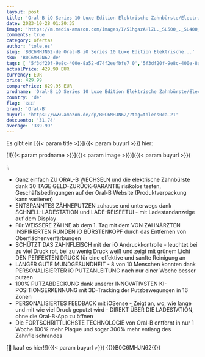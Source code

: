 ```yaml
---
layout: post
title: 'Oral-B iO Series 10 Luxe Edition Elektrische Zahnbürste/Electric Toothbrush  Magnet-Technologie  7 Putzmodi für Zahnpflege  iOSense  Farbdisplay  Lade-Reiseetui  Designed by Braun  cosmic black'
date: 2023-10-28 01:20:35
image: 'https://m.media-amazon.com/images/I/51hgazAHlZL._SL500_._SL400_.jpg'
comments: true
category: ofertas
author: 'tole.es'
slug: 'B0C6MHJN62-de Oral-B iO Series 10 Luxe Edition Elektrische...'
sku: 'B0C6MHJN62-de'
tags: [ '5f3df20f-9e8c-400e-8a52-d74f2eefbfe7_0','5f3df20f-9e8c-400e-8a52-d74f2eefbfe7_7901','Arborist Merchandising Root','Custom Stores','Danke Mama','Drogerie & Körperpflege','Elektrische Zahnbürsten','Elektrische Zahnbürsten & Zubehör','Mund- & Zahnpflege','Rotierende elektrische Zahnbürsten','Self Service','Zahnbürsten & Zubehör','oral-b','🇩🇪', ]
actualPrice: 429.99 EUR
currency: EUR
price: 429.99
comparePrice: 629.95 EUR
prodname: 'Oral-B iO Series 10 Luxe Edition Elektrische Zahnbürste/Electric Toothbrush  Magnet-Technologie  7 Putzmodi für Zahnpflege  iOSense  Farbdisplay  Lade-Reiseetui  Designed by Braun  cosmic black'
country: 'de'
flag: '🇩🇪'
brand: 'Oral-B'
buyurl: 'https://www.amazon.de/dp/B0C6MHJN62/?tag=tolees0ca-21'
descuento: '31.74'
average: '389.99'
---
```


Es gibt ein [{{< param title >}}]({{< param buyurl >}}) hier:

[![{{< param prodname >}}]({{< param image >}})]({{< param buyurl >}})

ℹ️:

- Ganz einfach ZU ORAL-B WECHSELN und die elektrische Zahnbürste dank 30 TAGE GELD-ZURÜCK-GARANTIE risikolos testen, Geschäftsbedingungen auf der Oral-B Website (Produktverpackung kann variieren)
- ENTSPANNTES ZÄHNEPUTZEN zuhause und unterwegs dank SCHNELL-LADESTATION und LADE-REISEETUI - mit Ladestandanzeige auf dem Display
- Für WEISSERE ZÄHNE ab dem 1. Tag mit dem VON ZAHNÄRZTEN INSPIRIERTEN RUNDEN iO BÜRSTENKOPF durch das Entfernen von Oberflächenverfärbungen
- SCHÜTZT DAS ZAHNFLEISCH mit der iO Andruckkontrolle - leuchtet bei zu viel Druck rot, bei zu wenig Druck weiß und zeigt mit grünem Licht DEN PERFEKTEN DRUCK für eine effektive und sanfte Reinigung an
- LÄNGER GUTE MUNDGESUNDHEIT - 8 von 10 Menschen konnten dank PERSONALISIERTER iO PUTZANLEITUNG nach nur einer Woche besser putzen
- 100% PUTZABDECKUNG dank unserer INNOVATIVSTEN KI-POSITIONSERKENNUNG mit 3D-Tracking der Putzbewegungen in 16 Zonen
- PERSONALISIERTES FEEDBACK mit iOSense - Zeigt an, wo, wie lange und mit wie viel Druck geputzt wird - DIREKT ÜBER DIE LADESTATION, ohne die Oral-B-App zu öffnen
- Die FORTSCHRITTLICHSTE TECHNOLOGIE von Oral-B entfernt in nur 1 Woche 100% mehr Plaque und sogar 300% mehr entlang des Zahnfleischrandes

[🛒 kauf es hier!!]({{< param buyurl >}})
{{<world>}}B0C6MHJN62{{</world>}}

